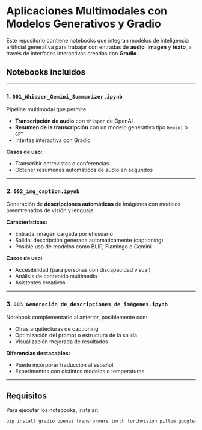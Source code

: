 # Aplicaciones Multimodales con Modelos Generativos y Gradio

Este repositorio contiene notebooks que integran modelos de inteligencia artificial generativa para trabajar con entradas de **audio**, **imagen** y **texto**, a través de interfaces interactivas creadas con **Gradio**.

## Notebooks incluidos

---

### 1. `001_Whisper_Gemini_Summarizer.ipynb`

Pipeline multimodal que permite:

- **Transcripción de audio** con `Whisper` de OpenAI
- **Resumen de la transcripción** con un modelo generativo tipo `Gemini` o `GPT`
- Interfaz interactiva con Gradio

**Casos de uso:**
- Transcribir entrevistas o conferencias
- Obtener resúmenes automáticos de audio en segundos

---

### 2. `002_img_caption.ipynb`

Generación de **descripciones automáticas** de imágenes con modelos preentrenados de visión y lenguaje.

**Características:**
- Entrada: imagen cargada por el usuario
- Salida: descripción generada automáticamente (captioning)
- Posible uso de modelos como BLIP, Flamingo o Gemini

**Casos de uso:**
- Accesibilidad (para personas con discapacidad visual)
- Análisis de contenido multimedia
- Asistentes creativos

---

### 3. `003_Generación_de_descripciones_de_imágenes.ipynb`

Notebook complementario al anterior, posiblemente con:

- Otras arquitecturas de captioning
- Optimización del prompt o estructura de la salida
- Visualización mejorada de resultados

**Diferencias destacables:**
- Puede incorporar traducción al español
- Experimentos con distintos modelos o temperaturas

---

## Requisitos

Para ejecutar los notebooks, instalar:

```bash
pip install gradio openai transformers torch torchvision pillow google-generativeai